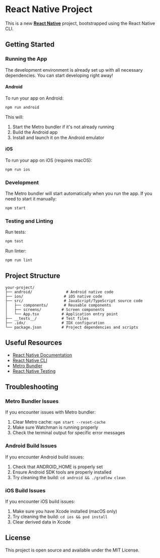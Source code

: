 
# React Native Project

This is a new [**React Native**](https://reactnative.dev) project, bootstrapped using the React Native CLI.

## Getting Started

### Running the App

The development environment is already set up with all necessary dependencies. You can start developing right away!

#### Android

To run your app on Android:

```bash
npm run android
```

This will:
1. Start the Metro bundler if it's not already running
2. Build the Android app
3. Install and launch it on the Android emulator

#### iOS

To run your app on iOS (requires macOS):

```bash
npm run ios
```

### Development

The Metro bundler will start automatically when you run the app. If you need to start it manually:

```bash
npm start
```

### Testing and Linting

Run tests:
```bash
npm test
```

Run linter:
```bash
npm run lint
```

## Project Structure

```
your-project/
├── android/               # Android native code
├── ios/                  # iOS native code
├── src/                  # JavaScript/TypeScript source code
│   ├── components/       # Reusable components
│   ├── screens/         # Screen components
│   └── App.tsx          # Application entry point
├── __tests__/           # Test files
├── .idx/                # IDX configuration
└── package.json         # Project dependencies and scripts
```

## Useful Resources

- [React Native Documentation](https://reactnative.dev/docs/getting-started)
- [React Native CLI](https://github.com/react-native-community/cli)
- [Metro Bundler](https://facebook.github.io/metro/)
- [React Native Testing](https://reactnative.dev/docs/testing-overview)

## Troubleshooting

### Metro Bundler Issues
If you encounter issues with Metro bundler:
1. Clear Metro cache: `npm start --reset-cache`
2. Make sure Watchman is running properly
3. Check the terminal output for specific error messages

### Android Build Issues
If you encounter Android build issues:
1. Check that ANDROID_HOME is properly set
2. Ensure Android SDK tools are properly installed
3. Try cleaning the build: `cd android && ./gradlew clean`

### iOS Build Issues
If you encounter iOS build issues:
1. Make sure you have Xcode installed (macOS only)
2. Try cleaning the build: `cd ios && pod install`
3. Clear derived data in Xcode

## License

This project is open source and available under the MIT License.
